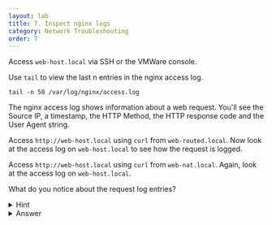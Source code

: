 ```yaml
---
layout: lab
title: 7. Inspect nginx logs
category: Network Troubleshooting
order: 7
---
```

Access `web-host.local` via SSH or the VMWare console.

Use `tail` to view the last n entries in the nginx access log.

`tail -n 50 /var/log/nginx/access.log`

The nginx access log shows information about a web request. You'll see the Source IP, a timestamp, the HTTP Method, the HTTP response code and the User Agent string.

Access `http://web-host.local` using `curl` from `web-routed.local`. Now look at the access log on `web-host.local` to see how the request is logged.

Access `http://web-host.local` using `curl` from `web-nat.local`. Again, look at the access log on `web-host.local`. 

What do you notice about the request log entries?

<details>
<summary markdown="span"> Hint </summary>

Look at the Source IP of the request log, and compare against the IP address of the VM from where the request originated. Can you explain the difference?

</details>

<details>
<summary markdown="span"> Answer </summary>

For the request from `web-routed` you should see that the Source IP is `192.168.20.20`. That is the IP address of that host, so this makes sense.

For the request from `web-nat` you should see that the Source IP is `192.168.30.4`. This is _not_ the IP address of `web-nat`, but it is the IP of `nat-vm`. This is because `web-nat` is "hidden" behind NAT. When the packets from `web-nat` passed through `nat-vm` their source IP header was rewritten to be the IP of `nat-vm`. As a result, as far as `web-host` is concerned, the request came from `nat-vm` not `web-nat`.

</details>